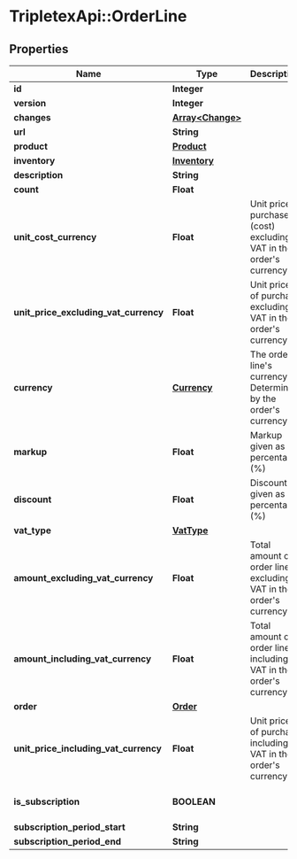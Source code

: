 # TripletexApi::OrderLine

## Properties
Name | Type | Description | Notes
------------ | ------------- | ------------- | -------------
**id** | **Integer** |  | [optional] 
**version** | **Integer** |  | [optional] 
**changes** | [**Array&lt;Change&gt;**](Change.md) |  | [optional] 
**url** | **String** |  | [optional] 
**product** | [**Product**](Product.md) |  | [optional] 
**inventory** | [**Inventory**](Inventory.md) |  | [optional] 
**description** | **String** |  | [optional] 
**count** | **Float** |  | [optional] 
**unit_cost_currency** | **Float** | Unit price purchase (cost) excluding VAT in the order&#39;s currency | [optional] 
**unit_price_excluding_vat_currency** | **Float** | Unit price of purchase excluding VAT in the order&#39;s currency | [optional] 
**currency** | [**Currency**](Currency.md) | The order line&#39;s currency. Determined by the order&#39;s currency. | [optional] 
**markup** | **Float** | Markup given as a percentage (%) | [optional] 
**discount** | **Float** | Discount given as a percentage (%) | [optional] 
**vat_type** | [**VatType**](VatType.md) |  | [optional] 
**amount_excluding_vat_currency** | **Float** | Total amount on order line excluding VAT in the order&#39;s currency | [optional] 
**amount_including_vat_currency** | **Float** | Total amount on order line including VAT in the order&#39;s currency | [optional] 
**order** | [**Order**](Order.md) |  | 
**unit_price_including_vat_currency** | **Float** | Unit price of purchase including VAT in the order&#39;s currency | [optional] 
**is_subscription** | **BOOLEAN** |  | [optional] [default to false]
**subscription_period_start** | **String** |  | [optional] 
**subscription_period_end** | **String** |  | [optional] 


